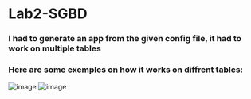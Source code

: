 # Lab2-SGBD
### I had to generate an app from the given config file, it had to work on multiple tables
### Here are some exemples on how it works on diffrent tables:
![image](https://user-images.githubusercontent.com/30391543/231014414-61d81e2c-46ca-45d9-a5ad-7cda29067c97.png)
![image](https://user-images.githubusercontent.com/30391543/231014623-ff5ee7b5-a1c1-4c23-830d-0a70b7c40d07.png)
